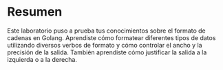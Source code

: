 # Resumen

Este laboratorio puso a prueba tus conocimientos sobre el formato de cadenas en Golang. Aprendiste cómo formatear diferentes tipos de datos utilizando diversos verbos de formato y cómo controlar el ancho y la precisión de la salida. También aprendiste cómo justificar la salida a la izquierda o a la derecha.
